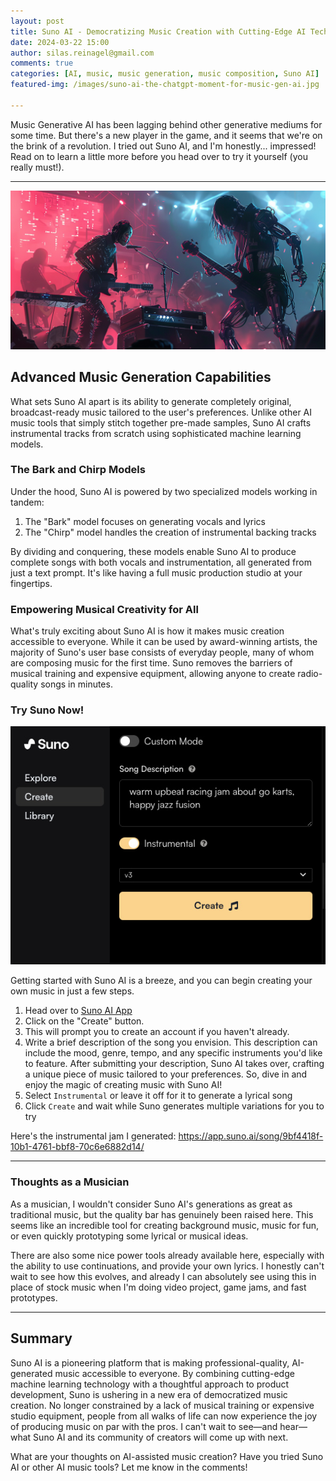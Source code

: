 ```yaml
---
layout: post
title: Suno AI - Democratizing Music Creation with Cutting-Edge AI Technology 
date: 2024-03-22 15:00
author: silas.reinagel@gmail.com
comments: true
categories: [AI, music, music generation, music composition, Suno AI]
featured-img: /images/suno-ai-the-chatgpt-moment-for-music-gen-ai.jpg

---
```


Music Generative AI has been lagging behind other generative mediums for some time. But there's a new player in the game, and it seems that we're on the brink of a revolution. I tried out Suno AI, and I'm honestly... impressed! Read on to learn a little more before you head over to try it yourself (you really must!).

---

<img src="/images/suno-ai-the-chatgpt-moment-for-music-gen-ai.jpg" alt="Suno AI interface showing music generation options"/>

## Advanced Music Generation Capabilities

What sets Suno AI apart is its ability to generate completely original, broadcast-ready music tailored to the user's preferences. Unlike other AI music tools that simply stitch together pre-made samples, Suno AI crafts instrumental tracks from scratch using sophisticated machine learning models. 

### The Bark and Chirp Models

Under the hood, Suno AI is powered by two specialized models working in tandem:

1. The "Bark" model focuses on generating vocals and lyrics
2. The "Chirp" model handles the creation of instrumental backing tracks

By dividing and conquering, these models enable Suno AI to produce complete songs with both vocals and instrumentation, all generated from just a text prompt. It's like having a full music production studio at your fingertips.

### Empowering Musical Creativity for All

What's truly exciting about Suno AI is how it makes music creation accessible to everyone. While it can be used by award-winning artists, the majority of Suno's user base consists of everyday people, many of whom are composing music for the first time. Suno removes the barriers of musical training and expensive equipment, allowing anyone to create radio-quality songs in minutes.

### Try Suno Now!

<img src="/images/suno-ai-app-example.jpg" alt="Suno AI - Create Song Form"/>

Getting started with Suno AI is a breeze, and you can begin creating your own music in just a few steps. 
1. Head over to [Suno AI App](https://app.suno.ai/) 
2. Click on the "Create" button. 
3. This will prompt you to create an account if you haven't already. 
4. Write a brief description of the song you envision. This description can include the mood, genre, tempo, and any specific instruments you'd like to feature. After submitting your description, Suno AI takes over, crafting a unique piece of music tailored to your preferences. So, dive in and enjoy the magic of creating music with Suno AI!
5. Select `Instrumental` or leave it off for it to generate a lyrical song
6. Click `Create` and wait while Suno generates multiple variations for you to try

Here's the instrumental jam I generated: https://app.suno.ai/song/9bf4418f-10b1-4761-bbf8-70c6e6882d14/

---

### Thoughts as a Musician

As a musician, I wouldn't consider Suno AI's generations as great as traditional music, but the quality bar has genuinely been raised here. This seems like an incredible tool for creating background music, music for fun, or even quickly prototyping some lyrical or musical ideas. 

There are also some nice power tools already available here, especially with the ability to use continuations, and provide your own lyrics. I honestly can't wait to see how this evolves, and already I can absolutely see using this in place of stock music when I'm doing video project, game jams, and fast prototypes. 

---

## Summary

Suno AI is a pioneering platform that is making professional-quality, AI-generated music accessible to everyone. By combining cutting-edge machine learning technology with a thoughtful approach to product development, Suno is ushering in a new era of democratized music creation. No longer constrained by a lack of musical training or expensive studio equipment, people from all walks of life can now experience the joy of producing music on par with the pros. I can't wait to see—and hear—what Suno AI and its community of creators will come up with next.

What are your thoughts on AI-assisted music creation? Have you tried Suno AI or other AI music tools? Let me know in the comments!
